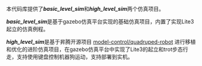 本代码库提供了***basic_level_sim***和***high_level_sim***两个仿真项目。

***basic_level_sim***是基于gazebo仿真平台实现的基础仿真项目，内置了实现Lite3起立的仿真例程。

***high_level_sim***是基于昇腾开源项目 [model-control/quadruped-robot](https://gitee.com/HUAWEI-ASCEND/quadruped-robot/tree/master/model-control) 进行移植和优化的进阶仿真项目，在gazebo仿真平台中实现了Lite3的起立和trot步态行走，支持使用键盘控制机器狗运动，支持部署到实机。

